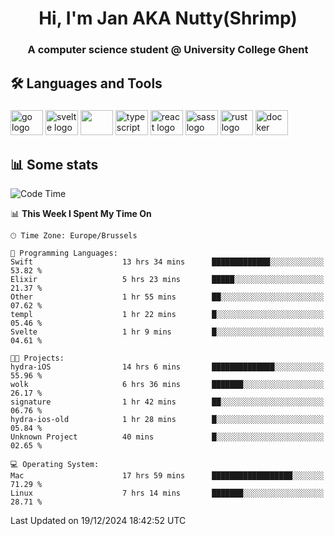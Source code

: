 <h1 align="center">Hi, I'm Jan AKA Nutty(Shrimp)</h1>
<h3 align="center">A computer science student @ University College Ghent</h3>

<h2 align="left">🛠️ Languages and Tools</h2>

###

<div align="left">
  <img src="https://cdn.jsdelivr.net/gh/devicons/devicon/icons/go/go-original.svg" height="40" width="52" alt="go logo"  />
  <img src="https://cdn.jsdelivr.net/gh/devicons/devicon@latest/icons/svelte/svelte-original.svg"  height="40" width="52" alt="svelte logo" />
  <img src="https://cdn.jsdelivr.net/gh/devicons/devicon@latest/icons/tailwindcss/tailwindcss-original.svg" height="40" width="52" />
  <img src="https://cdn.jsdelivr.net/gh/devicons/devicon/icons/typescript/typescript-original.svg" height="40" width="52" alt="typescript logo"  />
  <img src="https://cdn.jsdelivr.net/gh/devicons/devicon/icons/react/react-original.svg" height="40" width="52" alt="react logo"  />
  <img src="https://cdn.jsdelivr.net/gh/devicons/devicon/icons/sass/sass-original.svg" height="40" width="52" alt="sass logo"  />
  <img src="https://cdn.jsdelivr.net/gh/devicons/devicon@latest/icons/rust/rust-original.svg" height="40" width="52" alt="rust logo" />
  <img src="https://cdn.jsdelivr.net/gh/devicons/devicon/icons/docker/docker-original.svg" height="40" width="52" alt="docker logo"  />
</div>

<h2>📊 Some stats</h2>

<!--START_SECTION:waka-->
![Code Time](http://img.shields.io/badge/Code%20Time-5%2C363%20hrs%2011%20mins-blue)

📊 **This Week I Spent My Time On** 

```text
🕑︎ Time Zone: Europe/Brussels

💬 Programming Languages: 
Swift                    13 hrs 34 mins      █████████████░░░░░░░░░░░░   53.82 % 
Elixir                   5 hrs 23 mins       █████░░░░░░░░░░░░░░░░░░░░   21.37 % 
Other                    1 hr 55 mins        ██░░░░░░░░░░░░░░░░░░░░░░░   07.62 % 
templ                    1 hr 22 mins        █░░░░░░░░░░░░░░░░░░░░░░░░   05.46 % 
Svelte                   1 hr 9 mins         █░░░░░░░░░░░░░░░░░░░░░░░░   04.61 % 

🐱‍💻 Projects: 
hydra-iOS                14 hrs 6 mins       ██████████████░░░░░░░░░░░   55.96 % 
wolk                     6 hrs 36 mins       ███████░░░░░░░░░░░░░░░░░░   26.17 % 
signature                1 hr 42 mins        ██░░░░░░░░░░░░░░░░░░░░░░░   06.76 % 
hydra-ios-old            1 hr 28 mins        █░░░░░░░░░░░░░░░░░░░░░░░░   05.84 % 
Unknown Project          40 mins             █░░░░░░░░░░░░░░░░░░░░░░░░   02.65 % 

💻 Operating System: 
Mac                      17 hrs 59 mins      ██████████████████░░░░░░░   71.29 % 
Linux                    7 hrs 14 mins       ███████░░░░░░░░░░░░░░░░░░   28.71 % 
```


 Last Updated on 19/12/2024 18:42:52 UTC
<!--END_SECTION:waka-->
